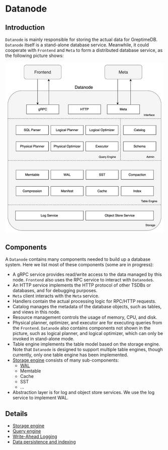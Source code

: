 # Datanode

## Introduction

`Datanode` is mainly responsible for storing the actual data for GreptimeDB. `Datanode` itself is a
stand-alone database service. Meanwhile, it could cooperate with `Frontend` and `Meta` to form a
distributed database service, as the following picture shows:

![Datanode](../../public/datanode.png)

## Components

A `Datanode` contains many components needed to build up a database system. Here we list most of
these components (some are in progress):

- A gRPC service provides read/write access to the data managed by this node. `Frontend` also uses
the RPC service to interact with `Datanode`s.
- An HTTP service implements the HTTP protocol of other TSDBs or databases, and for debugging purposes.
- `Meta` client interacts with the `Meta` service.
- Handlers contain the actual processing logic for RPC/HTTP requests.
- Catalog manages the metadata of the database objects, such as tables, and views in this node.
- Resource management controls the usage of memory, CPU, and disk.
- Physical planner, optimizer, and executor are for executing queries from the `Frontend`. `Datanode` also
contains components not shown in the picture, such as logical planner, and logical optimizer, which can
only be invoked in stand-alone mode.
- Table engine implements the table model based on the storage engine. Note that `Datanode` is
designed to support multiple table engines, though currently, only one table engine has been
implemented.
- [Storage engine][1] consists of many sub-components:
  - [WAL][2]
  - Memtable
  - Cache
  - SST
  - ...
- Abstraction layer is for log and object store services. We use the log service to implement
WAL.

## Details

- [Storage engine][1]
- [Query engine][3]
- [Write-Ahead Logging][2]
- [Data persistence and indexing][4]

[1]: ./storage-engine.md
[2]: ./wal.md
[3]: ./query-engine.md
[4]: ./data-persistence-indexing.md
